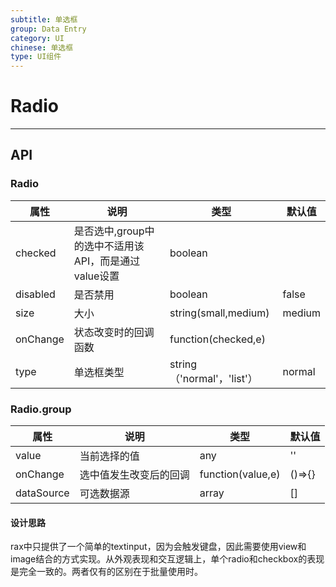 ```yaml
---
subtitle: 单选框
group: Data Entry
category: UI
chinese: 单选框
type: UI组件
---
```


# Radio

---

## API

### Radio

属性 | 说明 | 类型 | 默认值
-----|-----|-----|------
checked | 是否选中,group中的选中不适用该API，而是通过value设置 | boolean |
disabled | 是否禁用 | boolean | false
size | 大小  | string(small,medium) | medium
onChange | 状态改变时的回调函数 | function(checked,e) |
type     | 单选框类型 |string（'normal'，'list'）| normal |

### Radio.group

属性 | 说明 | 类型 | 默认值
-----|-----|-----|------
value | 当前选择的值 | any | ''
onChange | 选中值发生改变后的回调 | function(value,e) | ()=>{}
dataSource | 可选数据源 | array | []

#### 设计思路
rax中只提供了一个简单的textinput，因为会触发键盘，因此需要使用view和image结合的方式实现。从外观表现和交互逻辑上，单个radio和checkbox的表现是完全一致的。两者仅有的区别在于批量使用时。
